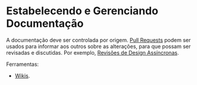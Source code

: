 # Estabelecendo e Gerenciando Documentação

A documentação deve ser controlada por origem. [Pull Requests](../guidance/pull-requests.md) podem ser usados para informar aos outros sobre as alterações, para que possam ser revisadas e discutidas. Por exemplo, [Revisões de Design Assíncronas](../../design/design-reviews/recipes/async-design-reviews.md).

Ferramentas:

- [Wikis](../tools/wikis.md).
